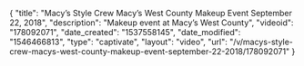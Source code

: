 {
    "title": "Macy’s Style Crew Macy’s West County Makeup Event September 22, 2018",
    "description": "Makeup event at Macy’s West County",
    "videoid": "178092071",
    "date_created": "1537558145",
    "date_modified": "1546466813",
    "type": "captivate",
    "layout": "video",
    "url": "\/v\/macys-style-crew-macys-west-county-makeup-event-september-22-2018\/178092071"
}
